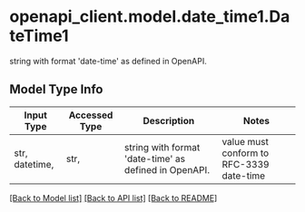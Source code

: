 # openapi_client.model.date_time1.DateTime1

string with format 'date-time' as defined in OpenAPI.

## Model Type Info
Input Type | Accessed Type | Description | Notes
------------ | ------------- | ------------- | -------------
str, datetime,  | str,  | string with format &#x27;date-time&#x27; as defined in OpenAPI. | value must conform to RFC-3339 date-time

[[Back to Model list]](../../README.md#documentation-for-models) [[Back to API list]](../../README.md#documentation-for-api-endpoints) [[Back to README]](../../README.md)

